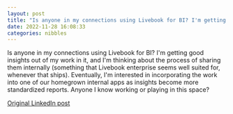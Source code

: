 ```yaml
---
layout: post
title: "Is anyone in my connections using Livebook for BI? I'm getting good insights out of my work in it, and I'm thinking about the process of  sharing them internally (something that Livebook enterprise seems well suited for, whenever that ships). Eventually, I'm interested in incorporating the work into one of our homegrown internal apps as insights become more standardized reports. Anyone I know working or playing in this space?"
date: 2022-11-28 16:08:33
categories: nibbles
---
```


Is anyone in my connections using Livebook for BI? I'm getting good insights out of my work in it, and I'm thinking about the process of  sharing them internally (something that Livebook enterprise seems well suited for, whenever that ships). Eventually, I'm interested in incorporating the work into one of our homegrown internal apps as insights become more standardized reports. Anyone I know working or playing in this space?

[Original LinkedIn post](https://www.linkedin.com/feed/update/urn%3Ali%3Ashare%3A7003026859227590656)
